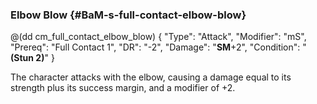 ### Elbow Blow {#BaM-s-full-contact-elbow-blow}
 
@(dd cm_full_contact_elbow_blow)
{ "Type": "Attack",
	"Modifier": "mS",
	"Prereq": "Full Contact 1",
	"DR": "-2",
	"Damage": "__SM__+2",
	"Condition": "__(Stun 2)__"
}

The character attacks with the elbow, causing a damage equal to its strength
plus its success margin, and a modifier of +2.
